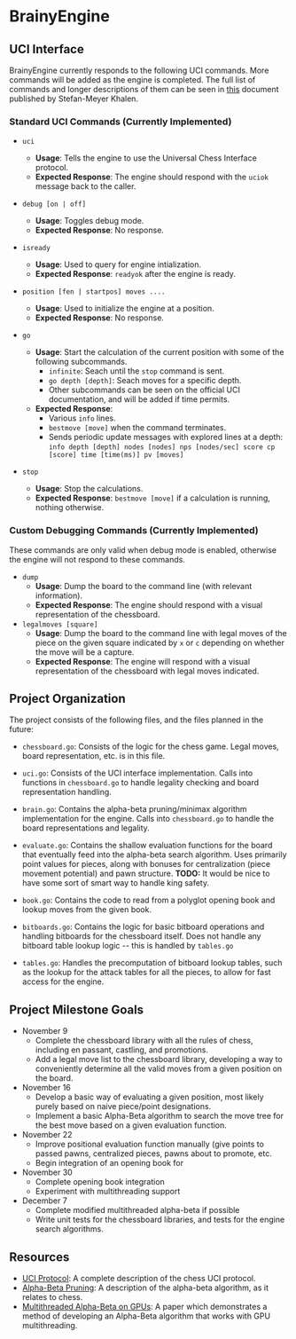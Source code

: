 # BrainyEngine

## UCI Interface
BrainyEngine currently responds to the following UCI commands. More commands will be added as the engine is completed. The full list of commands and longer descriptions of them can be seen in [this](http://wbec-ridderkerk.nl/html/UCIProtocol.html) document published by Stefan-Meyer Khalen.

### Standard UCI Commands (Currently Implemented)
- `uci`
	- **Usage**: Tells the engine to use the Universal Chess Interface protocol.
	- **Expected Response**: The engine should respond with the `uciok` message back to the caller.

- `debug [on | off]`
	- **Usage**: Toggles debug mode.
	- **Expected Response**: No response.

- `isready`
	- **Usage**: Used to query for engine intialization.
	- **Expected Response**: `readyok` after the engine is ready.

- `position [fen | startpos] moves ....`
	- **Usage**: Used to initialize the engine at a position.
	- **Expected Response**: No response.

- `go`
	- **Usage**: Start the calculation of the current position with some of the following subcommands.
		- `infinite`: Seach until the `stop` command is sent.
		- `go depth [depth]`: Seach moves for a specific depth.
		- Other subcommands can be seen on the official UCI documentation, and will be added if time permits.
	- **Expected Response**:
		- Various `info` lines.
		- `bestmove [move]` when the command terminates.
		- Sends periodic update messages with explored lines at a depth: `info depth [depth] nodes [nodes] nps [nodes/sec] score cp [score] time [time(ms)] pv [moves]`
- `stop`
	- **Usage**: Stop the calculations.
	- **Expected Response**: `bestmove [move]` if a calculation is running, nothing otherwise.

### Custom Debugging Commands (Currently Implemented)
These commands are only valid when debug mode is enabled, otherwise the engine will not respond to these commands.

- `dump`
	- **Usage**: Dump the board to the command line (with relevant information).
	- **Expected Response**: The engine should respond with a visual representation of the chessboard.
- `legalmoves [square]`
 	- **Usage**: Dump the board to the command line with legal moves of the piece on the given square indicated by `x` or `c` depending on whether the move will be a capture.
	- **Expected Response**: The engine will respond with a visual representation of the chessboard with legal moves indicated.

## Project Organization
The project consists of the following files, and the files planned in the future:

- `chessboard.go`: Consists of the logic for the chess game. Legal moves, board representation, etc. is in this file.

- `uci.go`: Consists of the UCI interface implementation. Calls into functions in `chessboard.go` to handle legality checking and board representation handling.

- `brain.go`: Contains the alpha-beta pruning/minimax algorithm implementation for the engine. Calls into `chessboard.go` to handle the board representations and legality.

- `evaluate.go`: Contains the shallow evaluation functions for the board that eventually feed into the alpha-beta search algorithm. Uses primarily point values for pieces, along with bonuses for centralization (piece movement potential) and pawn structure. **TODO:** It would be nice to have some sort of smart way to handle king safety.

- `book.go`: Contains the code to read from a polyglot opening book and lookup moves from the given book.

- `bitboards.go`: Contains the logic for basic bitboard operations and handling bitboards for the chessboard itself. Does not handle any bitboard table lookup logic -- this is handled by `tables.go`

- `tables.go`: Handles the precomputation of bitboard lookup tables, such as the lookup for the attack tables for all the pieces, to allow for fast access for the engine.


## Project Milestone Goals
- November 9
	- Complete the chessboard library with all the rules of chess, including en passant, castling, and promotions.
	- Add a legal move list to the chessboard library, developing a way to conveniently determine all the valid moves from a given position on the board.
- November 16
	- Develop a basic way of evaluating a given position, most likely purely based on naive piece/point designations.
	- Implement a basic Alpha-Beta algorithm to search the move tree for the best move based on a given evaluation function.
- November 22
	- Improve positional evaluation function manually (give points to passed pawns, centralized pieces, pawns about to promote, etc.
	- Begin integration of an opening book for
- November 30
	- Complete opening book integration
	- Experiment with multithreading support
- December 7
	- Complete modified multithreaded alpha-beta if possible
	- Write unit tests for the chessboard libraries, and tests for the engine search algorithms.

## Resources
- [UCI Protocol](http://wbec-ridderkerk.nl/html/UCIProtocol.html): A complete description of the chess UCI protocol.
- [Alpha-Beta Pruning](https://chessprogramming.wikispaces.com/Alpha-Beta): A description of the alpha-beta algorithm, as it relates to chess.
- [Multithreaded Alpha-Beta on GPUs](https://hrcak.srce.hr/file/114783): A paper which demonstrates a method of developing an Alpha-Beta algorithm that works with GPU multithreading.
